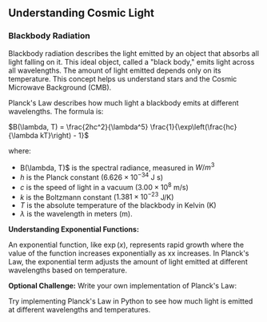 ## Understanding Cosmic Light

### Blackbody Radiation

Blackbody radiation describes the light emitted by an object that absorbs all light falling on it. This ideal object, called a "black body," emits light across all wavelengths. The amount of light emitted depends only on its temperature. This concept helps us understand stars and the Cosmic Microwave Background (CMB).

Planck's Law describes how much light a blackbody emits at different wavelengths. The formula is:

$B(\lambda, T) = \frac{2hc^2}{\lambda^5} \frac{1}{\exp\left(\frac{hc}{\lambda kT}\right) - 1}$

where:

* B(\lambda, T)$ is the spectral radiance, measured in $W/m^{3}$
* $h$ is the Planck constant ($6.626 \times 10^{-34}$ J s)
* $c$ is the speed of light in a vacuum ($3.00 \times 10^8$ m/s)
* $k$ is the Boltzmann constant ($1.381 \times 10^{-23}$ J/K)
* $T$ is the absolute temperature of the blackbody in Kelvin (K)
* $\lambda$ is the wavelength in meters (m).


**Understanding Exponential Functions:**

An exponential function, like $\exp(x)$, represents rapid growth where the value of the function increases exponentially as xx increases. In Planck's Law, the exponential term adjusts the amount of light emitted at different wavelengths based on temperature.


**Optional Challenge:** Write your own implementation of Planck's Law:

Try implementing Planck's Law in Python to see how much light is emitted at different wavelengths and temperatures.